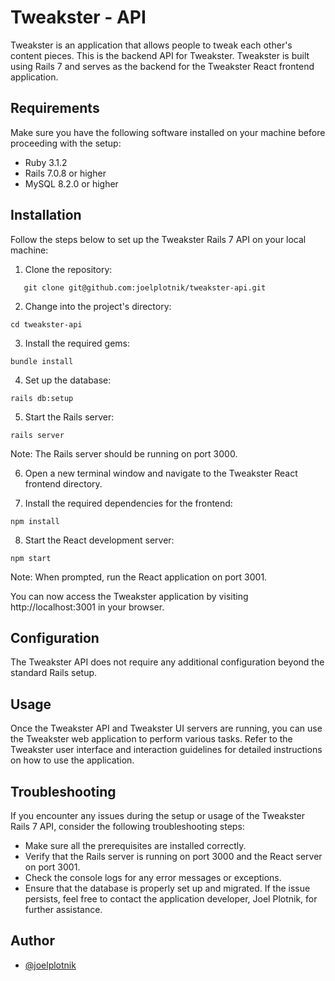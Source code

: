# Tweakster - API

Tweakster is an application that allows people to tweak each other's content pieces. This is the backend API for Tweakster. Tweakster is built using Rails 7 and serves as the backend for the Tweakster React frontend application.

## Requirements

Make sure you have the following software installed on your machine before proceeding with the setup:

- Ruby 3.1.2
- Rails 7.0.8 or higher
- MySQL 8.2.0 or higher

## Installation

Follow the steps below to set up the Tweakster Rails 7 API on your local machine:

1. Clone the repository:

```shell
   git clone git@github.com:joelplotnik/tweakster-api.git
```

2. Change into the project's directory:

```shell
cd tweakster-api
```

3. Install the required gems:

```shell
bundle install
```

4. Set up the database:

```shell
rails db:setup
```

5. Start the Rails server:

```shell
rails server
```

Note: The Rails server should be running on port 3000.

6. Open a new terminal window and navigate to the Tweakster React frontend directory.

7. Install the required dependencies for the frontend:

```shell
npm install
```

8. Start the React development server:

```shell
npm start
```

Note: When prompted, run the React application on port 3001.

You can now access the Tweakster application by visiting http://localhost:3001 in your browser.

## Configuration

The Tweakster API does not require any additional configuration beyond the standard Rails setup.

## Usage

Once the Tweakster API and Tweakster UI servers are running, you can use the Tweakster web application to perform various tasks. Refer to the Tweakster user interface and interaction guidelines for detailed instructions on how to use the application.

## Troubleshooting

If you encounter any issues during the setup or usage of the Tweakster Rails 7 API, consider the following troubleshooting steps:

- Make sure all the prerequisites are installed correctly.
- Verify that the Rails server is running on port 3000 and the React server on port 3001.
- Check the console logs for any error messages or exceptions.
- Ensure that the database is properly set up and migrated.
  If the issue persists, feel free to contact the application developer, Joel Plotnik, for further assistance.

## Author

- [@joelplotnik](https://www.github.com/joelplotnik)
